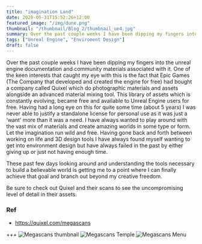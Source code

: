 ```yaml
---
title: "imagination Land"
date: 2020-05-31T15:52:26+12:00
featured_image: "/img/dune.png"
thumbnail: "/thumbnail/Blog_2/thumbnail_ue4.jpg"
summary: Over the past couple weeks I have been dipping my fingers into the unreal engine documentation and community materials associated with it.
tags: ["Unreal Engine", "Enviroment Design"]
draft: false
---
```


Over the past couple weeks I have been dipping my fingers into the unreal engine documentation and community materials associated with it. One of the keen interests that caught my eye with this is the fact that Epic Games (The Company that developed and created the engine for free) had bought a company called Quixel which do photographic materials and assets alongside an advanced material mixing tool. This library of assets which is constantly evolving, became free and available to Unreal Engine users for free. Having had a long eye on this for quite some time (about 5 years) I was never able to justify a standalone license for personal use as it was just a ‘want’ more than it was a need. I have always wanted to play around with the vast mix of materials and create amazing worlds in some type or form. Let the imagination run wild and free. Having gone back and forth between working on life and 3D design tools I have always found myself wanting to get into environment design but have always failed in the past by either giving up or just not having enough time.


These past few days looking around and understanding the tools necessary to build a believable world is getting me to a point where I can finally achieve that goal and branch out beyond my creative freedom.

Be sure to check out Quixel and their scans to see the uncompromising level of detail in their assets.

### Ref

- https://quixel.com/megascans

+++ 
![Megascans thumbnail](https://cdn.quixel.com/quixel/thumbs/page-thumb-megascans.jpg)
![Megascans Temple](https://blog.megascans.se/wp-content/uploads/2018/12/rodolfo-galvez-render-uncharted-dog-4.jpg)
![Megascans Menu](https://i1.wp.com/cgrecord.org/wp-content/uploads/2019/12/Quixel-Bridge-2019.5.jpg?fit=1600%2C854&ssl=1)
